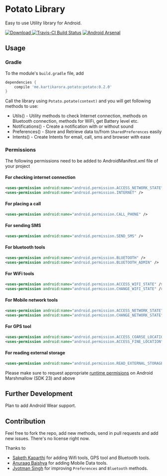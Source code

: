 # Potato Library

Easy to use Utility library for Android.

[ ![Download](https://api.bintray.com/packages/chipset95/maven/Potato-Library/images/download.svg?version=0.2.0) ](https://bintray.com/chipset95/maven/Potato-Library/0.2.0/link)
[![Travis-CI Build Status](https://travis-ci.org/kartikarora/Potato-Library.svg)](https://travis-ci.org/kartikarora/Potato-Library)
[![Android Arsenal](https://img.shields.io/badge/Android%20Arsenal-Potato%20Library-blue.svg?style=flat)](http://android-arsenal.com/details/1/2205)

## Usage

### Gradle

To the module's `build.gradle` file, add

```groovy
dependencies {
    compile 'me.kartikarora.potato:potato:0.2.0'
}
```


Call the library using `Potato.potate(context)` and you will get following methods to use:

* Utils() - Utility methods to check Internet connection, methods on Bluetooth connection, methods for WiFi, get Battery level etc.
* Notifications() - Create a notification with or without sound
* Preferences() - Store and Retrieve data to/from `SharedPreferences` easily
* Intents() - Create Intents for email, call, sms and browser with ease


### Permissions

The following permissions need to be added to AndroidManifest.xml file of your project

#### For checking internet connection

```xml
<uses-permission android:name="android.permission.ACCESS_NETWORK_STATE" />
<uses-permission android:name="android.permission.INTERNET" />
```

#### For placing a call
```xml
<uses-permission android:name="android.permission.CALL_PHONE" />
```

#### For sending SMS
```xml
<uses-permission android:name="android.permission.SEND_SMS" />
```

#### For bluetooth tools

```xml
<uses-permission android:name="android.permission.BLUETOOTH" />
<uses-permission android:name="android.permission.BLUETOOTH_ADMIN" />
```

#### For WiFi tools

```xml
<uses-permission android:name="android.permission.ACCESS_WIFI_STATE" />
<uses-permission android:name="android.permission.CHANGE_WIFI_STATE" />
```

#### For Mobile network tools

```xml
<uses-permission android:name="android.permission.ACCESS_NETWORK_STATE" />
<uses-permission android:name="android.permission.CHANGE_NETWORK_STATE" />
```

#### For GPS tool
```xml
<uses-permission android:name="android.permission.ACCESS_COARSE_LOCATION" />
<uses-permission android:name="android.permission.ACCESS_FINE_LOCATION" />
```


#### For reading external storage
```xml
<uses-permission android:name="android.permission.READ_EXTERNAL_STORAGE" />
```
Please make sure to request appropriate [runtime permisions](http://developer.android.com/training/permissions/requesting.html) on Android Marshmallow (SDK 23) and above

## Further Development

Plan to add Android Wear support.

## Contribution

Feel free to fork the repo, add new methods, send in pull requests and add new issues. There's no license right now.

Thanks to
- [Saketh Kaparthi](https://github.com/sakethkaparthi) for adding Wifi tools, GPS tool and Bluetooth tools.
- [Anuraag Baishya](https://github.com/anuraag-baishya) for adding Mobile Data tools.
- [Jyotman Singh](https://github.com/jyotman94) for improving `Preferences` and `Bluetooth` methods.
